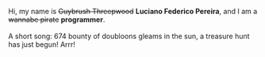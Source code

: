 Hi, my name is ~~Guybrush Threepwood~~ **Luciano Federico Pereira**, and I am a ~~wannabe pirate~~ **programmer**.<br><br>A short song: 674 bounty of doubloons gleams in the sun, a treasure hunt has just begun! Arrr!
